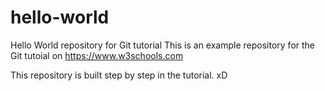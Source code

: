 # hello-world
Hello World repository for Git tutorial
This is an example repository for the Git tutoial on https://www.w3schools.com

This repository is built step by step in the tutorial. xD
